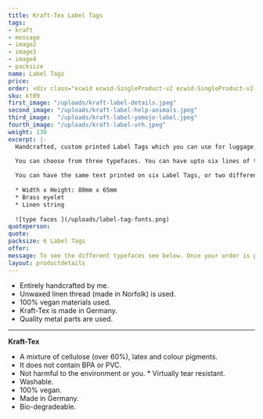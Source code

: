 ```yaml
---
title: Kraft-Tex Label Tags
tags:
- kraft
- message
- image2
- image3
- image4
- packsize
name: Label Tags
price: 
order: <div class="ecwid ecwid-SingleProduct-v2 ecwid-SingleProduct-v2-bordered ecwid-SingleProduct-v2-centered ecwid-Product ecwid-Product-120497180" itemscope itemtype="http://schema.org/Product" data-single-product-id="120497180"><div itemtype="http://schema.org/Offer" itemscope itemprop="offers"><div class="ecwid-productBrowser-price ecwid-price" itemprop="price" content="12" data-spw-price-location="button"><div itemprop="priceCurrency" content="GBP"></div></div></div><div customprop="options"></div><div customprop="addtobag"></div></div>
sku: kt09
first_image: "/uploads/kraft-label-details.jpeg"
second_image: "/uploads/kraft-label-help-animals.jpeg"
third_image:  "/uploads/kraft-label-yomojo-label.jpeg"
fourth_image: "/uploads/kraft-label-vrh.jpeg"
weight: 130
excerpt: |-
  Handcrafted, custom printed Label Tags which you can use for luggage, labelling items… Price includes six Label Tags with custom wording and postage within the UK. Postage for overseas orders will be added during the checkout process. There are price options for the number of designs you want.

  You can choose from three typefaces. You can have upto six lines of text and each line can have upto 20 characters approximately. The first line can have a larger typeface—30pts and the rest is at 18pts A PDF proof of the design will be emailed to you to approve before the Label Tags are made.
  
  You can have the same text printed on six Label Tags, or two different texts printed on three labels for each text, or six different texts printed on six labels.
  
  * Width x Height: 80mm x 65mm
  * Brass eyelet
  * Linen string
  
  ![type faces ](/uploads/label-tag-fonts.png)
quoteperson: 
quote: 
packsize: 6 Label Tags
offer: 
message: To see the different typefaces see below. Once your order is placed I will contact you for details of the text you want to use.
layout: productdetails
---
```


* Entirely handcrafted by me.
* Unwaxed linen thread (made in Norfolk) is used.
* 100% vegan materials used.
* Kraft-Tex is made in Germany.
* Quality metal parts are used.

***

**Kraft-Tex**

* A mixture of cellulose (over 60%), latex and colour pigments.
* It does not contain BPA or PVC.
* Not harmful to the environment or you.
* Virtually tear resistant.
* Washable.
* 100% vegan.
* Made in Germany.
* Bio-degradeable.
